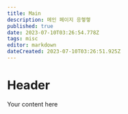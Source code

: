```yaml
---
title: Main
description: 메인 페이지 응헿헿
published: true
date: 2023-07-10T03:26:54.778Z
tags: misc
editor: markdown
dateCreated: 2023-07-10T03:26:51.925Z
---
```


# Header
Your content here